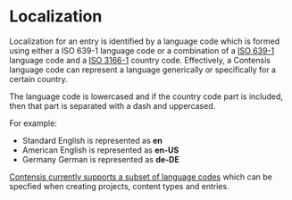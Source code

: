 # Localization

Localization for an entry is identified by a language code which is formed using either a ISO 639-1 language code or a combination of a [ISO 639-1](https://en.wikipedia.org/wiki/ISO_639-1) language code and a [ISO 3166-1](https://en.wikipedia.org/wiki/ISO_3166-1) country code. Effectively, a Contensis language code can represent a language generically or specifically for a certain country.

The language code is lowercased and if the country code part is included, then that part is separated with a dash and uppercased.

For example:

* Standard English is represented as **en**
* American English is represented as **en-US**
* Germany German is represented as **de-DE**

[Contensis currently supports a subset of language codes](https://contensis.github.io/docs/entries/multi-language-support.html) which can be specfied when creating projects, content types and entries.
